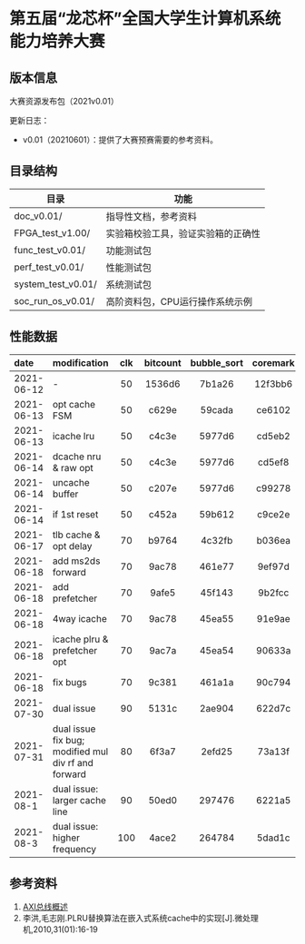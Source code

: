 # 第五届“龙芯杯”全国大学生计算机系统能力培养大赛

## 版本信息
大赛资源发布包（2021v0.01）

更新日志：
- v0.01（20210601）：提供了大赛预赛需要的参考资料。

## 目录结构

| 目录                          | 功能                             |
| --                            | --                              |
| doc_v0.01/                    | 指导性文档，参考资料              |      
| FPGA_test_v1.00/              | 实验箱校验工具，验证实验箱的正确性 |
| func_test_v0.01/              | 功能测试包                       | 
| perf_test_v0.01/              | 性能测试包                       | 
| system_test_v0.01/            | 系统测试包                       |
| soc_run_os_v0.01/             | 高阶资料包，CPU运行操作系统示例    |


## 性能数据


| date       | modification               | clk | bitcount | bubble_sort | coremark | crc32 | dhrystone | quick_sort | select_sort | sha    | stream_copy | stringsearch | all    |
| :--        | :--                        | :--:| :--:     | :--:        | :--:     | :--:  | :--:      | :--:       | :--:        | :--:   | :--:        | :--:         | :--:   |
| 2021-06-12 | -                          | 50  | 1536d6   | 7b1a26      | 12f3bb6  | b749ea| 2c6470    | 7b1488     | 733be4      | 7a9a30 | 9125e       | 66780e       | 14.343 |
| 2021-06-13 |opt cache FSM               | 50  | c629e    | 59cada      | ce6102   | 7a761a| 20e5f4    | 5294c6     | 437758      | 51aa80 | 6cc46       | 4d4f5e       | 21.083 |
| 2021-06-13 |icache lru                  | 50  | c4c3e    | 5977d6      | cd5eb2   | 7a4580| 209b2a    | 51e3fe     | 434300      | 510b76 | 5fc66       | 4cc204       | 21.465 |
| 2021-06-14 |dcache nru & raw opt        | 50  | c4c3e    | 5977d6      | cd5ef8   | 7a4580| 209752    | 50d680     | 4342b6      | 510784 | 5f590       | 4cbf2a       | 21.504 |
| 2021-06-14 |uncache buffer              | 50  | c207e    | 5977d6      | c99278   | 75a700| 17eb56    | 50d680     | 4342b6      | 500244 | 5f590       | 3d22c2       | 22.881 |
| 2021-06-14 |if 1st reset                | 50   | c452a    | 59b612      | c9ce2e   | 75cd9e| 18396e    | 516f4c     | 437136      | 507dbe | 688e4       | 3d8cf2       | 22.553 |
| 2021-06-17 |tlb cache & opt delay       | 70  | b9764    | 4c32fb      | b036ea   | 7b61b7| 141e2e    | 532178     | 3ffe5f      | 4eb5ce | 58930       | 33cccc       | 24.646 |
| 2021-06-18 |add ms2ds forward           | 70  | 9ac78    | 461e77      | 9ef97d   | 67705b| 127c51    | 46cb88     | 37fcd4      | 43cdb7 | 518e0       | 2f7ffe       | 27.902 |
| 2021-06-18 |add prefetcher              | 70  | 9afe5    | 45f143      | 9b2fcc   | 676acb| 12692f    | 46bbc9     | 37f90a      | 43b656 | 51598       | 2f79bc       | 28.000 |
| 2021-06-18 |4way icache                 | 70  | 9ac78    | 45ea55      | 91e9ae   | 676acb| 12683f    | 46b482     | 37f90c      | 43a431 | 51595       | 2f78cd       | 28.183 |
| 2021-06-18 |icache plru & prefetcher opt| 70  | 9ac7a    | 45ea54      | 90633a   | 67508e| 1239a7    | 4622a5     | 37d5e8      | 43463a | 49d9d       | 2f2730       | 28.582 |
| 2021-06-18 |fix bugs                    | 70  | 9c381    | 461a1a      | 90c794   | 6773c6| 127130    | 46b7ac     | 380426      | 43a71a | 515f3       | 2f79ba       | 28.160 |
| 2021-07-30 |dual issue                  | 90  | 5131c    | 2ae904      | 622d7c   | 4af94b| d8978    | 303c81     | 367971      | 2959b0 | 3e3b3       | 1fefab       | 40.901 |
| 2021-07-31 |dual issue fix bug; modified mul div rf and forward                  | 80  | 6f3a7    | 2efd25      | 73a13f   | 584fc9| fd666    | 388344     | 40837d      | 32eb04 | 468ac       | 24f637       | 34.517 |
| 2021-08-1 |dual issue: larger cache line| 90  | 50ed0    | 297476      | 6221a5   | 4e3bdc| d84e9    | 3207b4     | 353179      | 2a8b96 | 3e422       | 1fad2c       | 40.752 |
| 2021-08-3 |dual issue: higher frequency| 100  | 4ace2    | 264784      | 5dad1c   | 468ed5| c43a0    | 2ced66     | 2fe20d      | 266ddb | 3ab03       | 1c4681       | 44.557 |
## 参考资料

1. [AXI总线概述](https://blog.csdn.net/bleauchat/article/details/96891619)
2. 李洪,毛志刚.PLRU替换算法在嵌入式系统cache中的实现[J].微处理机,2010,31(01):16-19
